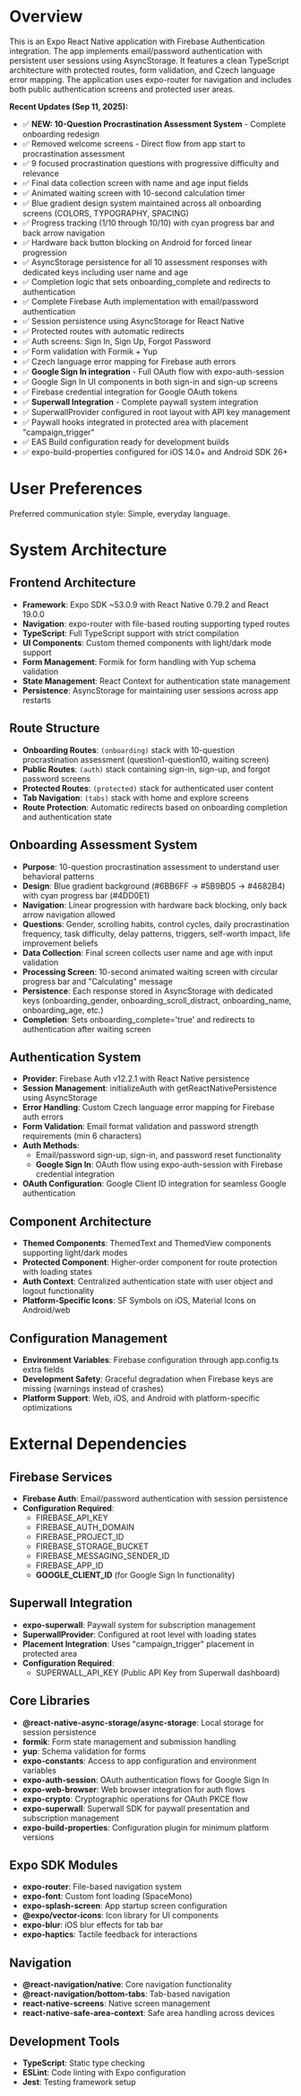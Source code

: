 # Overview

This is an Expo React Native application with Firebase Authentication integration. The app implements email/password authentication with persistent user sessions using AsyncStorage. It features a clean TypeScript architecture with protected routes, form validation, and Czech language error mapping. The application uses expo-router for navigation and includes both public authentication screens and protected user areas.

**Recent Updates (Sep 11, 2025):**
- ✅ **NEW: 10-Question Procrastination Assessment System** - Complete onboarding redesign
- ✅ Removed welcome screens - Direct flow from app start to procrastination assessment
- ✅ 9 focused procrastination questions with progressive difficulty and relevance
- ✅ Final data collection screen with name and age input fields
- ✅ Animated waiting screen with 10-second calculation timer
- ✅ Blue gradient design system maintained across all onboarding screens (COLORS, TYPOGRAPHY, SPACING)
- ✅ Progress tracking (1/10 through 10/10) with cyan progress bar and back arrow navigation
- ✅ Hardware back button blocking on Android for forced linear progression
- ✅ AsyncStorage persistence for all 10 assessment responses with dedicated keys including user name and age
- ✅ Completion logic that sets onboarding_complete and redirects to authentication
- ✅ Complete Firebase Auth implementation with email/password authentication
- ✅ Session persistence using AsyncStorage for React Native  
- ✅ Protected routes with automatic redirects
- ✅ Auth screens: Sign In, Sign Up, Forgot Password
- ✅ Form validation with Formik + Yup
- ✅ Czech language error mapping for Firebase auth errors
- ✅ **Google Sign In integration** - Full OAuth flow with expo-auth-session
- ✅ Google Sign In UI components in both sign-in and sign-up screens
- ✅ Firebase credential integration for Google OAuth tokens
- ✅ **Superwall Integration** - Complete paywall system integration
- ✅ SuperwallProvider configured in root layout with API key management
- ✅ Paywall hooks integrated in protected area with placement "campaign_trigger"
- ✅ EAS Build configuration ready for development builds
- ✅ expo-build-properties configured for iOS 14.0+ and Android SDK 26+

# User Preferences

Preferred communication style: Simple, everyday language.

# System Architecture

## Frontend Architecture
- **Framework**: Expo SDK ~53.0.9 with React Native 0.79.2 and React 19.0.0
- **Navigation**: expo-router with file-based routing supporting typed routes
- **TypeScript**: Full TypeScript support with strict compilation
- **UI Components**: Custom themed components with light/dark mode support
- **Form Management**: Formik for form handling with Yup schema validation
- **State Management**: React Context for authentication state management
- **Persistence**: AsyncStorage for maintaining user sessions across app restarts

## Route Structure
- **Onboarding Routes**: `(onboarding)` stack with 10-question procrastination assessment (question1-question10, waiting screen)
- **Public Routes**: `(auth)` stack containing sign-in, sign-up, and forgot password screens
- **Protected Routes**: `(protected)` stack for authenticated user content
- **Tab Navigation**: `(tabs)` stack with home and explore screens
- **Route Protection**: Automatic redirects based on onboarding completion and authentication state

## Onboarding Assessment System
- **Purpose**: 10-question procrastination assessment to understand user behavioral patterns
- **Design**: Blue gradient background (#6BB6FF → #5B9BD5 → #4682B4) with cyan progress bar (#4DD0E1)
- **Navigation**: Linear progression with hardware back blocking, only back arrow navigation allowed
- **Questions**: Gender, scrolling habits, control cycles, daily procrastination frequency, task difficulty, delay patterns, triggers, self-worth impact, life improvement beliefs
- **Data Collection**: Final screen collects user name and age with input validation
- **Processing Screen**: 10-second animated waiting screen with circular progress bar and "Calculating" message
- **Persistence**: Each response stored in AsyncStorage with dedicated keys (onboarding_gender, onboarding_scroll_distract, onboarding_name, onboarding_age, etc.)
- **Completion**: Sets onboarding_complete='true' and redirects to authentication after waiting screen

## Authentication System
- **Provider**: Firebase Auth v12.2.1 with React Native persistence
- **Session Management**: initializeAuth with getReactNativePersistence using AsyncStorage
- **Error Handling**: Custom Czech language error mapping for Firebase auth errors
- **Form Validation**: Email format validation and password strength requirements (min 6 characters)
- **Auth Methods**: 
  - Email/password sign-up, sign-in, and password reset functionality
  - **Google Sign In**: OAuth flow using expo-auth-session with Firebase credential integration
- **OAuth Configuration**: Google Client ID integration for seamless Google authentication

## Component Architecture
- **Themed Components**: ThemedText and ThemedView components supporting light/dark modes
- **Protected Component**: Higher-order component for route protection with loading states
- **Auth Context**: Centralized authentication state with user object and logout functionality
- **Platform-Specific Icons**: SF Symbols on iOS, Material Icons on Android/web

## Configuration Management
- **Environment Variables**: Firebase configuration through app.config.ts extra fields
- **Development Safety**: Graceful degradation when Firebase keys are missing (warnings instead of crashes)
- **Platform Support**: Web, iOS, and Android with platform-specific optimizations

# External Dependencies

## Firebase Services
- **Firebase Auth**: Email/password authentication with session persistence
- **Configuration Required**: 
  - FIREBASE_API_KEY
  - FIREBASE_AUTH_DOMAIN
  - FIREBASE_PROJECT_ID
  - FIREBASE_STORAGE_BUCKET
  - FIREBASE_MESSAGING_SENDER_ID
  - FIREBASE_APP_ID
  - **GOOGLE_CLIENT_ID** (for Google Sign In functionality)

## Superwall Integration
- **expo-superwall**: Paywall system for subscription management
- **SuperwallProvider**: Configured at root level with loading states
- **Placement Integration**: Uses "campaign_trigger" placement in protected area
- **Configuration Required**:
  - SUPERWALL_API_KEY (Public API Key from Superwall dashboard)

## Core Libraries
- **@react-native-async-storage/async-storage**: Local storage for session persistence
- **formik**: Form state management and submission handling
- **yup**: Schema validation for forms
- **expo-constants**: Access to app configuration and environment variables
- **expo-auth-session**: OAuth authentication flows for Google Sign In
- **expo-web-browser**: Web browser integration for auth flows
- **expo-crypto**: Cryptographic operations for OAuth PKCE flow
- **expo-superwall**: Superwall SDK for paywall presentation and subscription management
- **expo-build-properties**: Configuration plugin for minimum platform versions

## Expo SDK Modules
- **expo-router**: File-based navigation system
- **expo-font**: Custom font loading (SpaceMono)
- **expo-splash-screen**: App startup screen configuration
- **@expo/vector-icons**: Icon library for UI components
- **expo-blur**: iOS blur effects for tab bar
- **expo-haptics**: Tactile feedback for interactions

## Navigation
- **@react-navigation/native**: Core navigation functionality
- **@react-navigation/bottom-tabs**: Tab-based navigation
- **react-native-screens**: Native screen management
- **react-native-safe-area-context**: Safe area handling across devices

## Development Tools
- **TypeScript**: Static type checking
- **ESLint**: Code linting with Expo configuration
- **Jest**: Testing framework setup